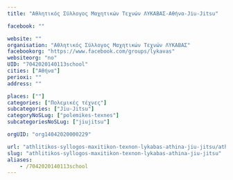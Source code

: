 ```yaml
---
title: "Αθλητικός Σύλλογος Μαχητικών Τεχνών ΛΥΚΑΒΑΣ-Αθήνα-Jiu-Jitsu"

facebook: ""

website: ""
organisation: "Αθλητικός Σύλλογος Μαχητικών Τεχνών ΛΥΚΑΒΑΣ"
facebookorg: "https://www.facebook.com/groups/lykavas"
websiteorg: "no"
UID: "7042020140113school"
cities: ["Αθήνα"]
perioxi: ""
address: ""

places: [""]
categories: ["Πολεμικές τέχνες"]
subcategories: ["Jiu-Jitsu"]
categoryNoSLug: ["polemikes-texnes"]
subcategoriesNoSLug: ["jiujitsu"]

orgUID: "org14042020000229"

url: "athlitikos-syllogos-maxitikon-texnon-lykabas-athina-jiu-jitsu/athina"
slug: "athlitikos-syllogos-maxitikon-texnon-lykabas-athina-jiu-jitsu"
aliases:
    - /7042020140113school
---
```





